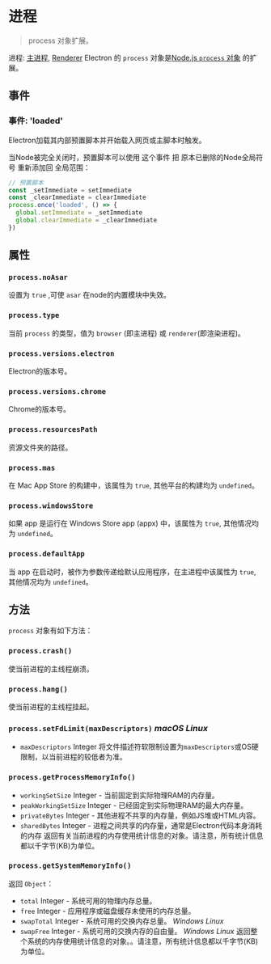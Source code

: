 # 进程

> process 对象扩展。

进程: [主进程](../glossary.md#main-process), [Renderer](../glossary.md#renderer-process)
Electron 的 `process` 对象是[Node.js `process` 对象](https://nodejs.org/api/process.html)    的扩展。


## 事件

### 事件: 'loaded'
Electron加载其内部预置脚本并开始载入网页或主脚本时触发。

当Node被完全关闭时，预置脚本可以使用 这个事件 把 原本已删除的Node全局符号 重新添加回 全局范围：
```javascript
// 预置脚本
const _setImmediate = setImmediate
const _clearImmediate = clearImmediate
process.once('loaded', () => {
  global.setImmediate = _setImmediate
  global.clearImmediate = _clearImmediate
})
```

## 属性

### `process.noAsar`
设置为 `true` ,可使 `asar` 在node的内置模块中失效。

### `process.type`
当前 `process` 的类型，值为 ``browser`` (即主进程) 或 ``renderer``(即渲染进程)。

### `process.versions.electron`
Electron的版本号。

### `process.versions.chrome`
Chrome的版本号。

### `process.resourcesPath`
资源文件夹的路径。

### `process.mas`
在 Mac App Store 的构建中，该属性为 `true`, 其他平台的构建均为 `undefined`。

### `process.windowsStore`
如果 app 是运行在 Windows Store app (appx) 中，该属性为 `true`, 其他情况均为 `undefined`。

### `process.defaultApp`
当 app 在启动时，被作为参数传递给默认应用程序，在主进程中该属性为 `true`, 其他情况均为 `undefined`。

## 方法
`process` 对象有如下方法：

### `process.crash()`
使当前进程的主线程崩溃。

### `process.hang()`
使当前进程的主线程挂起。

### `process.setFdLimit(maxDescriptors)` _macOS_ _Linux_
* `maxDescriptors` Integer
将文件描述符软限制设置为`maxDescriptors`或OS硬限制，以当前进程的较低者为准。

### `process.getProcessMemoryInfo()`
* `workingSetSize` Integer  - 当前固定到实际物理RAM的内存量。
* `peakWorkingSetSize` Integer  - 已经固定到实际物理RAM的最大内存量。
* `privateBytes` Integer  - 其他进程不共享的内存量，例如JS堆或HTML内容。
* `sharedBytes` Integer  - 进程之间共享的内存量，通常是Electron代码本身消耗的内存
返回有关当前进程的内存使用统计信息的对象。请注意，所有统计信息都以千字节(KB)为单位。

### `process.getSystemMemoryInfo()`
返回 `Object`：
* `total` Integer  - 系统可用的物理内存总量。
* `free` Integer  - 应用程序或磁盘缓存未使用的内存总量。
* `swapTotal` Integer  - 系统可用的交换内存总量。 _Windows_ _Linux_
* `swapFree` Integer  - 系统可用的交换内存的自由量。 _Windows_ _Linux_
返回整个系统的内存使用统计信息的对象。。请注意，所有统计信息都以千字节(KB)为单位。